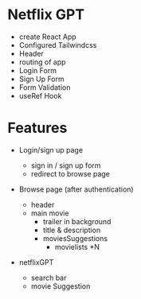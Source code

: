 # Netflix GPT

- create React App
- Configured Tailwindcss
- Header 
- routing of app
- Login Form 
- Sign Up Form 
- Form Validation
- useRef Hook

# Features
- Login/sign up page
  - sign in / sign up form
  - redirect to browse page

- Browse page (after authentication)
  - header
  - main movie
     - trailer in background
     - title & description
     - moviesSuggestions
       - movielists *N
- netflixGPT 
  - search bar
  - movie Suggestion